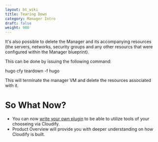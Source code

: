 ```yaml
---
layout: bt_wiki
title: Tearing Down
category: Manager Intro
draft: false
weight: 900
---
```


It's also possible to delete the Manager and its accompanying resources (the servers, networks, security groups and any other resourcs that were configured within the Manager blueprint).

This can be done by issuing the following command:

hugo
cfy teardown -f
hugo

This will terminate the manager VM and delete the resources associated with it.

# So What Now?

* You can now [write your own plugin](plugins-authoring.html) to be able to utilize tools of your chooseing via Cloudify.
* Product Overview will provide you with deeper understanding on how Cloudify is built.